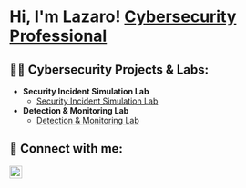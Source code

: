 <h1>Hi, I'm Lazaro! <a href="https://www.linkedin.com/in/lazaro-rivera-5a13b5233/">Cybersecurity Professional</a>
<h2>👨‍💻 Cybersecurity Projects & Labs:</h2>

- <b>Security Incident Simulation Lab</b>
  - [Security Incident Simulation Lab](https://github.com/ShamanLaz/Security-Incident-Simulation-Lab)
- <b>Detection & Monitoring Lab</b>
  - [Detection & Monitoring Lab](https://github.com/ShamanLaz/Detection-Monitoring-Lab)


<h2> 🤳 Connect with me:</h2>

[<img align="left" alt="LazaroRivera | LinkedIn" width="22px" src="https://cdn.jsdelivr.net/npm/simple-icons@v3/icons/linkedin.svg" />][linkedin]

[linkedin]: https://www.linkedin.com/in/lazaro-rivera-5a13b5233/
<!--
